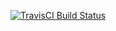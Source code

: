[![TravisCI Build Status](https://travis-ci.org/thomasuster/lix-nme-travis.svg?branch=master)](https://travis-ci.org/thomasuster/lix-nme-travis)